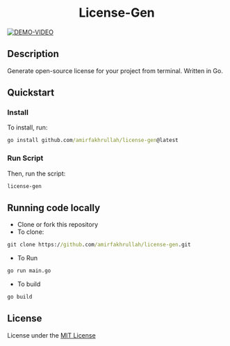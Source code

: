 <h1 align="center">License-Gen</h1>

[![DEMO-VIDEO](https://media.giphy.com/media/rWvsYwwMr0PrcgaUSO/giphy.gif)](https://www.youtube.com/watch?v=Kua58jNqz0k)

## Description

Generate open-source license for your project from terminal. Written in Go.

## Quickstart

### Install

To install, run:

```cmd
go install github.com/amirfakhrullah/license-gen@latest
```

### Run Script

Then, run the script:

```cmd
license-gen
```

## Running code locally

- Clone or fork this repository
- To clone:

```cmd
git clone https://github.com/amirfakhrullah/license-gen.git
```

- To Run

```cmd
go run main.go
```

- To build

```cmd
go build
```

## License

License under the [MIT License](./LICENSE)